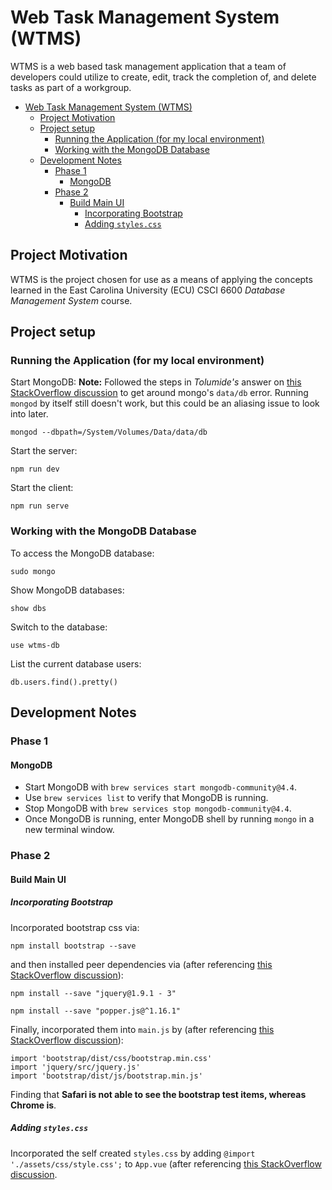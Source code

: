 # Web Task Management System (WTMS)
WTMS is a web based task management application that a team of developers could utilize to create, edit, track the completion of, and delete tasks as part of a workgroup. 

- [Web Task Management System (WTMS)](#web-task-management-system-wtms)
  - [Project Motivation](#project-motivation)
  - [Project setup](#project-setup)
    - [Running the Application (for my local environment)](#running-the-application-for-my-local-environment)
    - [Working with the MongoDB Database](#working-with-the-mongodb-database)
  - [Development Notes](#development-notes)
    - [Phase 1](#phase-1)
      - [MongoDB](#mongodb)
    - [Phase 2](#phase-2)
      - [Build Main UI](#build-main-ui)
        - [Incorporating Bootstrap](#incorporating-bootstrap)
        - [Adding `styles.css`](#adding-stylescss)

## Project Motivation
WTMS is the project chosen for use as a means of applying the concepts learned in the East Carolina University (ECU) CSCI 6600 *Database Management System* course.

## Project setup
### Running the Application (for my local environment)
Start MongoDB:
**Note:** Followed the steps in *Tolumide's* answer on [this StackOverflow discussion](https://stackoverflow.com/questions/58283257/mongodb-cant-find-data-directory-after-upgrading-to-mac-os-10-15-catalina) to get around mongo's `data/db` error.  Running `mongod` by itself still doesn't work, but this could be an aliasing issue to look into later.
```
mongod --dbpath=/System/Volumes/Data/data/db
```
Start the server:
```
npm run dev
```
Start the client:
```
npm run serve
```
### Working with the MongoDB Database
To access the MongoDB database:
```
sudo mongo
```
Show MongoDB databases:
```
show dbs
```
Switch to the database:
```
use wtms-db
```
List the current database users:
```
db.users.find().pretty()
```
## Development Notes
### Phase 1
#### MongoDB
* Start MongoDB with `brew services start mongodb-community@4.4`.
* Use `brew services list` to verify that MongoDB is running.
* Stop MongoDB with `brew services stop mongodb-community@4.4`.
* Once MongoDB is running, enter MongoDB shell by running `mongo` in a new terminal window.

### Phase 2
#### Build Main UI
##### Incorporating Bootstrap
Incorporated bootstrap css via:
```
npm install bootstrap --save
```
and then installed peer dependencies via (after referencing [this StackOverflow discussion](https://stackoverflow.com/questions/46053414/npm-warn-requires-a-peer-of-but-none-is-installed-you-must-install-peer)):
```
npm install --save "jquery@1.9.1 - 3"
```
```
npm install --save "popper.js@^1.16.1"
```
Finally, incorporated them into `main.js` by (after referencing [this StackOverflow discussion](https://stackoverflow.com/questions/42684661/adding-bootstrap-to-vue-cli-project)):
```
import 'bootstrap/dist/css/bootstrap.min.css'
import 'jquery/src/jquery.js'
import 'bootstrap/dist/js/bootstrap.min.js'
```
Finding that **Safari is not able to see the bootstrap test items, whereas Chrome is**.
##### Adding `styles.css`
Incorporated the self created `styles.css` by adding `@import './assets/css/style.css';` to `App.vue` (after referencing [this StackOverflow discussion](https://stackoverflow.com/questions/43784202/how-to-include-css-files-in-vue-2).


